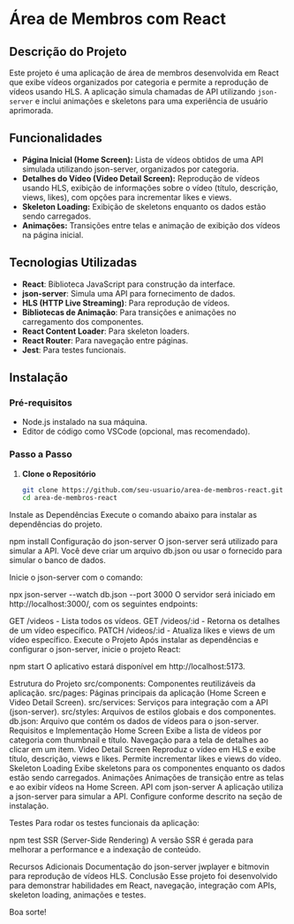 # Área de Membros com React

## Descrição do Projeto
Este projeto é uma aplicação de área de membros desenvolvida em React que exibe vídeos organizados por categoria e permite a reprodução de vídeos usando HLS. A aplicação simula chamadas de API utilizando `json-server` e inclui animações e skeletons para uma experiência de usuário aprimorada.

## Funcionalidades
- **Página Inicial (Home Screen):** Lista de vídeos obtidos de uma API simulada utilizando json-server, organizados por categoria.
- **Detalhes do Vídeo (Video Detail Screen):** Reprodução de vídeos usando HLS, exibição de informações sobre o vídeo (título, descrição, views, likes), com opções para incrementar likes e views.
- **Skeleton Loading:** Exibição de skeletons enquanto os dados estão sendo carregados.
- **Animações:** Transições entre telas e animação de exibição dos vídeos na página inicial.
  
## Tecnologias Utilizadas
- **React**: Biblioteca JavaScript para construção da interface.
- **json-server**: Simula uma API para fornecimento de dados.
- **HLS (HTTP Live Streaming)**: Para reprodução de vídeos.
- **Bibliotecas de Animação**: Para transições e animações no carregamento dos componentes.
- **React Content Loader**: Para skeleton loaders.
- **React Router**: Para navegação entre páginas.
- **Jest**: Para testes funcionais.

## Instalação

### Pré-requisitos
- Node.js instalado na sua máquina.
- Editor de código como VSCode (opcional, mas recomendado).

### Passo a Passo

1. **Clone o Repositório**
   ```bash
   git clone https://github.com/seu-usuario/area-de-membros-react.git
   cd area-de-membros-react
Instale as Dependências Execute o comando abaixo para instalar as dependências do projeto.


npm install
Configuração do json-server O json-server será utilizado para simular a API. Você deve criar um arquivo db.json ou usar o fornecido para simular o banco de dados.

Inicie o json-server com o comando:


npx json-server --watch db.json --port 3000
O servidor será iniciado em http://localhost:3000/, com os seguintes endpoints:

GET /videos - Lista todos os vídeos.
GET /videos/:id - Retorna os detalhes de um vídeo específico.
PATCH /videos/:id - Atualiza likes e views de um vídeo específico.
Execute o Projeto Após instalar as dependências e configurar o json-server, inicie o projeto React:


npm start
O aplicativo estará disponível em http://localhost:5173.

Estrutura do Projeto
src/components: Componentes reutilizáveis da aplicação.
src/pages: Páginas principais da aplicação (Home Screen e Video Detail Screen).
src/services: Serviços para integração com a API (json-server).
src/styles: Arquivos de estilos globais e dos componentes.
db.json: Arquivo que contém os dados de vídeos para o json-server.
Requisitos e Implementação
Home Screen
Exibe a lista de vídeos por categoria com thumbnail e título.
Navegação para a tela de detalhes ao clicar em um item.
Video Detail Screen
Reproduz o vídeo em HLS e exibe título, descrição, views e likes.
Permite incrementar likes e views do vídeo.
Skeleton Loading
Exibe skeletons para os componentes enquanto os dados estão sendo carregados.
Animações
Animações de transição entre as telas e ao exibir vídeos na Home Screen.
API com json-server
A aplicação utiliza a json-server para simular a API. Configure conforme descrito na seção de instalação.

Testes
Para rodar os testes funcionais da aplicação:


npm test
SSR (Server-Side Rendering)
A versão SSR é gerada para melhorar a performance e a indexação de conteúdo.

Recursos Adicionais
Documentação do json-server
jwplayer e bitmovin para reprodução de vídeos HLS.
Conclusão
Esse projeto foi desenvolvido para demonstrar habilidades em React, navegação, integração com APIs, skeleton loading, animações e testes.

Boa sorte!